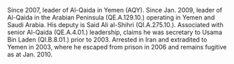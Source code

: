  Since 2007, leader of Al-Qaida in Yemen (AQY). Since Jan. 2009, leader of 
Al-Qaida in the Arabian Peninsula (QE.A.129.10.) operating in Yemen and Saudi
Arabia. His deputy is Said Ali al-Shihri (QI.A.275.10.). Associated with senior
Al-Qaida (QE.A.4.01.) leadership, claims he was secretary to Usama Bin Laden
(QI.B.8.01.) prior to 2003. Arrested in Iran and extradited to Yemen in 2003, 
where he escaped from prison in 2006 and remains fugitive as at Jan. 2010. 
